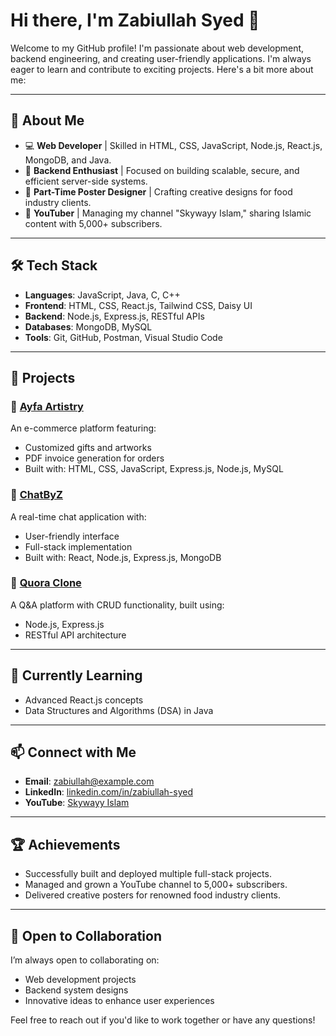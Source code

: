 # Hi there, I'm Zabiullah Syed 👋

Welcome to my GitHub profile! I'm passionate about web development, backend engineering, and creating user-friendly applications. I'm always eager to learn and contribute to exciting projects. Here's a bit more about me:

---

## 🚀 **About Me**
- 💻 **Web Developer** | Skilled in HTML, CSS, JavaScript, Node.js, React.js, MongoDB, and Java.
- 🔄 **Backend Enthusiast** | Focused on building scalable, secure, and efficient server-side systems.
- 🎨 **Part-Time Poster Designer** | Crafting creative designs for food industry clients.
- 🌟 **YouTuber** | Managing my channel "Skywayy Islam," sharing Islamic content with 5,000+ subscribers.

---

## 🛠️ **Tech Stack**
- **Languages**: JavaScript, Java, C, C++
- **Frontend**: HTML, CSS, React.js, Tailwind CSS, Daisy UI
- **Backend**: Node.js, Express.js, RESTful APIs
- **Databases**: MongoDB, MySQL
- **Tools**: Git, GitHub, Postman, Visual Studio Code

---

## 🌟 **Projects**

### 📌 [Ayfa Artistry](https://github.com/your-repo-link)
An e-commerce platform featuring:
- Customized gifts and artworks
- PDF invoice generation for orders
- Built with: HTML, CSS, JavaScript, Express.js, Node.js, MySQL

### 📌 [ChatByZ](https://github.com/your-repo-link)
A real-time chat application with:
- User-friendly interface
- Full-stack implementation
- Built with: React, Node.js, Express.js, MongoDB

### 📌 [Quora Clone](https://github.com/your-repo-link)
A Q&A platform with CRUD functionality, built using:
- Node.js, Express.js
- RESTful API architecture

---

## 🌱 **Currently Learning**
- Advanced React.js concepts
- Data Structures and Algorithms (DSA) in Java

---

## 📫 **Connect with Me**
- **Email**: [zabiullah@example.com](mailto:zabiullah@example.com)
- **LinkedIn**: [linkedin.com/in/zabiullah-syed](https://linkedin.com/in/zabiullah-syed)
- **YouTube**: [Skywayy Islam](https://www.youtube.com/@SkywayyIslam)

---

## 🏆 **Achievements**
- Successfully built and deployed multiple full-stack projects.
- Managed and grown a YouTube channel to 5,000+ subscribers.
- Delivered creative posters for renowned food industry clients.

---

## 🤝 **Open to Collaboration**
I’m always open to collaborating on:
- Web development projects
- Backend system designs
- Innovative ideas to enhance user experiences

Feel free to reach out if you'd like to work together or have any questions!
